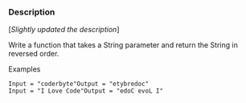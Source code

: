 ### Description

[*Slightly updated the description*]

Write a function that takes a String parameter and return the String in reversed order.

Examples
~~~
Input = "coderbyte"Output = "etybredoc"
Input = "I Love Code"Output = "edoC evoL I"
~~~

